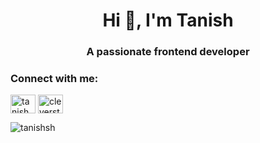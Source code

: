 <h1 align="center">Hi 👋, I'm Tanish</h1>
<h3 align="center">A passionate frontend developer</h3>

<h3 align="left">Connect with me:</h3>
<p align="left">
<a href="https://linkedin.com/in/tanish sharma" target="blank"><img align="center" src="https://raw.githubusercontent.com/rahuldkjain/github-profile-readme-generator/master/src/images/icons/Social/linked-in-alt.svg" alt="tanish sharma" height="30" width="40" /></a>
<a href="https://instagram.com/cleverstudyboy" target="blank"><img align="center" src="https://raw.githubusercontent.com/rahuldkjain/github-profile-readme-generator/master/src/images/icons/Social/instagram.svg" alt="cleverstudyboy" height="30" width="40" /></a>
</p>

<p><img align="center" src="https://github-readme-stats.vercel.app/api/top-langs?username=tanishsh&show_icons=true&locale=en&layout=compact" alt="tanishsh" /></p>
